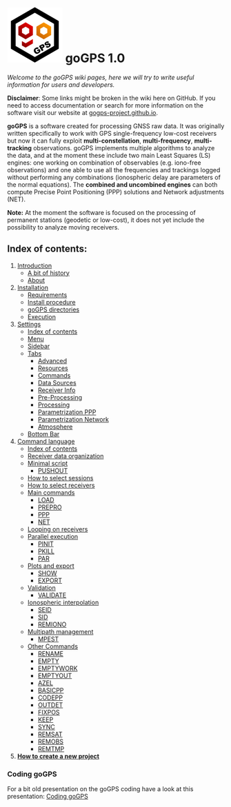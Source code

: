 # ![goGPS](https://github.com/goGPS-Project/goGPS_graphics/blob/master/logo/PNGs/goGPS_logo_128.png?raw=true) goGPS 1.0

_Welcome to the goGPS wiki pages, here we will try to write useful information for users and developers._

**Disclaimer**: Some links might be broken in the wiki here on GitHub. If you need to access documentation or search for more information on the software visit our website at [gogps-project.github.io](https://gogps-project.github.io). 

**goGPS** is a software created for processing GNSS raw data. It was originally written specifically to work with GPS single-frequency low-cost receivers but now it can fully exploit **multi-constellation**, **multi-frequency**, **multi-tracking** observations. goGPS implements multiple algorithms to analyze the data, and at the moment these include two main Least Squares (LS) engines: one working on combination of observables (e.g. iono-free observations) and one able to use all the frequencies and trackings logged without performing any combinations (ionospheric delay are parameters of the normal equations).
The **combined and uncombined engines** can both compute Precise Point Positioning (PPP) solutions and Network adjustments (NET).

**Note:** At the moment the software is focused on the processing of permanent stations (geodetic or low-cost), it does not yet include the possibility to analyze moving receivers.

## Index of contents:

1. [Introduction](https://gogps-project.github.io/wiki/Introduction)
   - [A bit of history](https://gogps-project.github.io/wiki/Introduction#a-bit-of-history)
   - [About](https://gogps-project.github.io/wiki/Introduction#about)
2. [Installation](https://gogps-project.github.io/wiki/Installation)
   - [Requirements](https://gogps-project.github.io/wiki/Installation#requirements)
   - [Install procedure](https://gogps-project.github.io/wiki/Installation#installation)
   - [goGPS directories](https://gogps-project.github.io/wiki/Installation#directories-of-gogps)
   - [Execution](https://gogps-project.github.io/wiki/Installation#execution) 
3. [Settings](https://gogps-project.github.io/wiki/Settings)
   - [Index of contents](https://gogps-project.github.io/wiki/Settings#index-of-contents)
   - [Menu](https://gogps-project.github.io/wiki/Settings#menu)
   - [Sidebar](https://gogps-project.github.io/wiki/Settings#sidebar)
   - [Tabs](https://gogps-project.github.io/wiki/Settings#tabs)
      * [Advanced](https://gogps-project.github.io/wiki/Settings#tab-advanced)
      * [Resources](https://gogps-project.github.io/wiki/Settings#tab-resources)
      * [Commands](https://gogps-project.github.io/wiki/Settings#tab-commands)
      * [Data Sources](https://gogps-project.github.io/wiki/Settings#tab-data-sources)
      * [Receiver Info](https://gogps-project.github.io/wiki/Settings#tab-receiver-info)
      * [Pre-Processing](https://gogps-project.github.io/wiki/Settings#tab-pre-processing)
      * [Processing](https://gogps-project.github.io/wiki/Settings#tab-processing)
      * [Parametrization PPP](https://gogps-project.github.io/wiki/Settings#tab-parametrization-ppp)
      * [Parametrization Network](https://gogps-project.github.io/wiki/Settings#tab-parametrization-network)
      * [Atmosphere](https://gogps-project.github.io/wiki/Settings#tab-atmosphere)
   - [Bottom Bar](https://gogps-project.github.io/wiki/Settings#tab-bottom-bar)
4. [Command language](https://gogps-project.github.io/wiki/Command-language)
   * [Index of contents](https://gogps-project.github.io/wiki/Command-language#index-of-contents)
   * [Receiver data organization](https://gogps-project.github.io/wiki/Command-language#receiver-data-organization)
   * [Minimal script](https://gogps-project.github.io/wiki/Command-language#minimal-script)
      * [PUSHOUT](https://gogps-project.github.io/wiki/Command-language#pushout)
   * [How to select sessions](https://gogps-project.github.io/wiki/Command-language#how-to-select-sessions)
   * [How to select receivers](https://gogps-project.github.io/wiki/Command-language#how-to-select-receivers)
   * [Main commands](https://gogps-project.github.io/wiki/Command-language#main-commands)
      * [LOAD](https://gogps-project.github.io/wiki/Command-language#load)
      * [PREPRO](https://gogps-project.github.io/wiki/Command-language#prepro)
      * [PPP](https://gogps-project.github.io/wiki/Command-language#ppp)
      * [NET](https://gogps-project.github.io/wiki/Command-language#net)
   * [Looping on receivers](https://gogps-project.github.io/wiki/Command-language#looping-on-receivers)
   * [Parallel execution](https://gogps-project.github.io/wiki/Command-language#parallel-execution)
      * [PINIT](https://gogps-project.github.io/wiki/Command-language#pinit)
      * [PKILL](https://gogps-project.github.io/wiki/Command-language#pkill)
      * [PAR](https://gogps-project.github.io/wiki/Command-language#par)
   * [Plots and export](https://gogps-project.github.io/wiki/Command-language#plots-and-export)
      * [SHOW](https://gogps-project.github.io/wiki/Command-language#show)
      * [EXPORT](https://gogps-project.github.io/wiki/Command-language#export)
   * [Validation](https://gogps-project.github.io/wiki/Command-language#validation)
      * [VALIDATE](https://gogps-project.github.io/wiki/Command-language#validate)
   * [Ionospheric interpolation](https://gogps-project.github.io/wiki/Command-language#ionospheric-interpolation)
      * [SEID](https://gogps-project.github.io/wiki/Command-language#seid)
      * [SID](https://gogps-project.github.io/wiki/Command-language#sid)
      * [REMIONO](https://gogps-project.github.io/wiki/Command-language#remiono)
   * [Multipath management](https://gogps-project.github.io/wiki/Command-language#multipath-management)
      * [MPEST](https://gogps-project.github.io/wiki/Command-language#mpest)
   * [Other Commands](https://gogps-project.github.io/wiki/Command-language#other-commands)
      * [RENAME](https://gogps-project.github.io/wiki/Command-language#rename)
      * [EMPTY](https://gogps-project.github.io/wiki/Command-language#empty)
      * [EMPTYWORK](https://gogps-project.github.io/wiki/Command-language#emptywork)
      * [EMPTYOUT](https://gogps-project.github.io/wiki/Command-language#emptyout)
      * [AZEL](https://gogps-project.github.io/wiki/Command-language#azel)
      * [BASICPP](https://gogps-project.github.io/wiki/Command-language#basicpp)
      * [CODEPP](https://gogps-project.github.io/wiki/Command-language#codepp)
      * [OUTDET](https://gogps-project.github.io/wiki/Command-language#outdet)
      * [FIXPOS](https://gogps-project.github.io/wiki/Command-language#fixpos)
      * [KEEP](https://gogps-project.github.io/wiki/Command-language#keep)
      * [SYNC](https://gogps-project.github.io/wiki/Command-language#sync)
      * [REMSAT](https://gogps-project.github.io/wiki/Command-language#remsat)
      * [REMOBS](https://gogps-project.github.io/wiki/Command-language#remobs)
      * [REMTMP](https://gogps-project.github.io/wiki/Command-language#remtmp)
1. **[How to create a new project](https://gogps-project.github.io/wiki/How-to-create-a-new-project)**

### Coding goGPS
For a bit old presentation on the goGPS coding have a look at this presentation:
[Coding goGPS](https://github.com/goGPS-Project/goGPS_MATLAB/blob/goGPS_1.0_beta/docs/coding%20goGPS.pdf)
